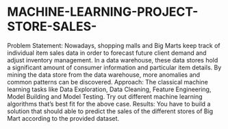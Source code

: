 # MACHINE-LEARNING-PROJECT-STORE-SALES-
Problem Statement:
Nowadays, shopping malls and Big Marts keep track of individual item sales data in 
order to forecast future client demand and adjust inventory management. In a data 
warehouse, these data stores hold a significant amount of consumer information and 
particular item details. By mining the data store from the data warehouse, more 
anomalies and common patterns can be discovered.
Approach: The classical machine learning tasks like Data Exploration, Data Cleaning, 
Feature Engineering, Model Building and Model Testing. Try out different machine 
learning algorithms that’s best fit for the above case.
Results: You have to build a solution that should able to predict the sales of the 
different stores of Big Mart according to the provided dataset.
